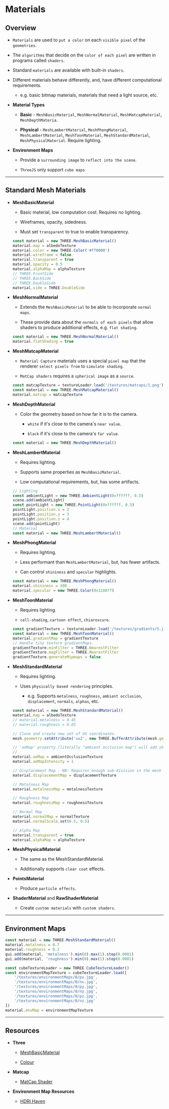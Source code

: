 # Materials

## Overview

* `Materials` are used to `put a color` on each `visible pixel` of the `geometries`.

* The `algorithms` that decide on the `color of each pixel` are written in programs called `shaders`. 

* Standard `materials` are available with built-in `shaders`.

* Different materials behave differently, and, have different computational requirements.

    * e.g. basic bitmap materials, materials that need a light source, etc. 

* __Material Types__

    * __Basic__ - `MeshBasicMaterial`, `MeshNormalMaterial`, `MeshMatcapMaterial`, `MeshDepthMateria`.

    * __Physical__ - `MeshLambertMaterial`, `MeshPhongMaterial`, `MeshLambertMaterial`, `MeshToonMaterial`, `MeshStandardMaterial`, `MeshPhysicalMaterial`. Require lighting.

* __Environment Maps__

    * Provide a `surrounding image` to `reflect into the scene`.

    * `ThreeJS` only support `cube maps` 


---

## Standard Mesh Materials

* __MeshBasicMaterial__

    * Basic material, low computation cost. Requires no lighting.

    * Wireframes, opacity, sidedness.

    * Must set `transparent` to true to enable transparency.

    ```js
    const material = new THREE.MeshBasicMaterial()
    material.map = albedoTexture
    material.color = new THREE.Color('#ff0000')
    material.wireframe = false
    material.transparent = true
    material.opacity = 0.5
    material.alphaMap = alphaTexture
    // THREE.FrontSide
    // THREE.BackSide
    // THREE.DoubleSide
    material.side = THREE.DoubleSide
    ```

* __MeshNormalMaterial__

    * Extends the `MeshBasicMaterial` to be able to incorporate `normal maps`.

    * These provide data about the `normals of each pixels` that allow shaders to produce additional effects, e.g. `flat shading`.

    ```js
    const material = new THREE.MeshNormalMaterial()
    material.flatShading = true
    ```

* __MeshMatcapMaterial__

    * `Material Capture` materials uses a special `pixel map` that the renderer `select pixels from` to `simulate shading`.

    * `MatCap shaders` requires a `spherical image` as a `source`.

    ```js
    const matcapTexture = textureLoader.load('/textures/matcaps/1.png')
    const material = new THREE.MeshMatcapMaterial()
    material.matcap = matcapTexture
    ```

* __MeshDepthMaterial__

    * Color the geometry based on how far it is to the camera.

        * `white` if it's close to the camera's `near value`.
        
        * `black` if it's close to the camera's `far value`.
    
    ```js
    const material = new THREE.MeshDepthMaterial()
    ```

* __MeshLambertMaterial__

    * Requires lighting.

    * Supports same properties as `MeshBasicMaterial`.

    * Low computational requirements, but, has some artifacts.

    ```js
    // Lighting
    const ambientLight = new THREE.AmbientLight(0xffffff, 0.5)
    scene.add(ambientLight)
    const pointLight = new THREE.PointLight(0xffffff, 0.5)
    pointLight.position.x = 2
    pointLight.position.y = 3
    pointLight.position.z = 4
    scene.add(pointLight)
    // Material
    const material = new THREE.MeshLambertMaterial()
    ```

* __MeshPhongMaterial__

    * Requires lighting.

    * Less performant than `MeshLambertMaterial`, but, has fewer artifacts.

    * Can control `shininess` and `specular` highlights.

    ```js
    const material = new THREE.MeshPhongMaterial()
    material.shininess = 100
    material.specular = new THREE.Color(0x1188ff)
    ```

* __MeshToonMaterial__

    * Requires lighting.

    * `cell-shading`, `cartoon effect`, `chiaroscuro`.

    ```js
    const gradientTexture = textureLoader.load('/textures/gradients/5.jpg')
    const material = new THREE.MeshToonMaterial()
    material.gradientMap = gradientTexture
    // Handle tiny texture gradientMaps.
    gradientTexture.minFilter = THREE.NearestFilter
    gradientTexture.magFilter = THREE.NearestFilter
    gradientTexture.generateMipmaps = false
    ```

* __MeshStandardMaterial__

    * Requires lighting.

    * Uses `physically based rendering` principles.

        * e.g. Supports `metalness`, `roughness`, `ambient occlusion`, `displacement`, `normals`, `alphas`, etc.

    ```js
    const material = new THREE.MeshStandardMaterial()
    material.map = albedoTexture
    // material.metalness = 0.45
    // material.roughness = 0.65

    // Clone and create new set of UV coordinates.
    mesh.geometry.setAttribute('uv2', new THREE.BufferAttribute(mesh.geometry.attributes.uv.array, 2))

    // 'aoMap' property (literally "ambient occlusion map") will add shadows where the texture is dark. 
    //
    material.aoMap = ambientOcclusionTexture
    material.aoMapIntensity = 1

    // Displacement Map - NB: Requires enough sub-division in the mesh geometry.
    material.displacementMap = displacementTexture

    // Metalness Map
    material.metalnessMap = metalnessTexture
    
    // Roughness Map
    material.roughnessMap = roughnessTexture

    // Normal Map
    material.normalMap = normalTexture
    material.normalScale.set(0.5, 0.5)

    // Alpha Map
    material.transparent = true
    material.alphaMap = alphaTexture
    ```

* __MeshPhysicalMaterial__

    * The same as the MeshStandardMaterial.
    
    * Additionally supports `clear coat` effects.

* __PointsMaterial__

    * Produce `particle effects`.

* __ShaderMaterial__ and __RawShaderMaterial__

    * Create `custom materials` with `custom shaders`.

---

## Environment Maps

```js
const material = new THREE.MeshStandardMaterial()
material.metalness = 0.7
material.roughness = 0.2
gui.add(material, 'metalness').min(0).max(1).step(0.0001)
gui.add(material, 'roughness').min(0).max(1).step(0.0001)

const cubeTextureLoader = new THREE.CubeTextureLoader()
const environmentMapTexture = cubeTextureLoader.load([
    '/textures/environmentMaps/0/px.jpg',
    '/textures/environmentMaps/0/nx.jpg',
    '/textures/environmentMaps/0/py.jpg',
    '/textures/environmentMaps/0/ny.jpg',
    '/textures/environmentMaps/0/pz.jpg',
    '/textures/environmentMaps/0/nz.jpg'
])
material.envMap = environmentMapTexture
```

---

## Resources

* __Three__

    * [MeshBasicMaterial](https://threejs.org/docs/index.html#api/en/materials/MeshBasicMaterial)

    * [Colour](https://threejs.org/docs/index.html#api/en/math/Color)

* __Matcap__

    * [MatCap Shader](https://learn.foundry.com/modo/901/content/help/pages/shading_lighting/shader_items/matcap.html)

* __Environment Map Resources__

    * [HDRI Haven](https://hdrihaven.com/)